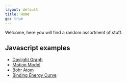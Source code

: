 ```yaml
---
layout: default
title: Home
go: true
---
```

Welcome, here you will find a random assortment of stuff.

## Javascript examples
* [Daylight Graph](/daylight)
* [Motion Model](/motion-model)
* [Bohr Atom](/bohr)
* [Binding Energy Curve](/binding-energy)
